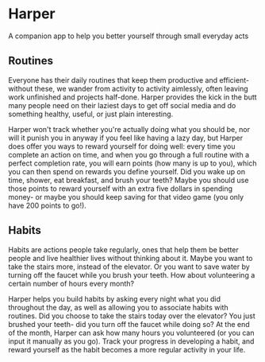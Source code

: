 # Harper
A companion app to help you better yourself through small everyday acts

## Routines
Everyone has their daily routines that keep them productive and efficient- without these, we wander from activity to activity aimlessly, often leaving work unfinished and projects half-done. Harper provides the kick in the butt many people need on their laziest days to get off social media and do something healthy, useful, or just plain interesting. 

Harper won't track whether you're actually doing what you should be, nor will it punish you in anyway if you feel like having a lazy day, but Harper does offer you ways to reward yourself for doing well: every time you complete an action on time, and when you go through a full routine with a perfect completion rate, you will earn points (how many is up to you), which you can then spend on rewards you define yourself. Did you wake up on time, shower, eat breakfast, and brush your teeth? Maybe you should use those points to reward yourself with an extra five dollars in spending money- or maybe you should keep saving for that video game (you only have 200 points to go!).

## Habits
Habits are actions people take regularly, ones that help them be better people and live healthier lives without thinking about it. Maybe you want to take the stairs more, instead of the elevator. Or you want to save water by turning off the faucet while you brush your teeth. How about volunteering a certain number of hours every month?

Harper helps you build habits by asking every night what you did throughout the day, as well as allowing you to associate habits with routines. Did you choose to take the stairs today over the elevator? You just brushed your teeth- did you turn off the faucet while doing so? At the end of the month, Harper can ask how many hours you volunteered (or you can input it manually as you go). Track your progress in developing a habit, and reward yourself as the habit becomes a more regular activity in your life.
